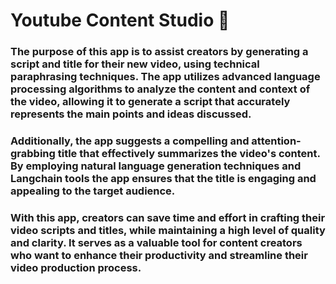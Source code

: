 # Youtube Content Studio 🚀
 ### The purpose of this app is to assist creators by generating a script and title for their new video, using technical paraphrasing techniques. The app utilizes advanced language processing algorithms to analyze the content and context of the video, allowing it to generate a script that accurately represents the main points and ideas discussed.

### Additionally, the app suggests a compelling and attention-grabbing title that effectively summarizes the video's content. By employing natural language generation techniques and Langchain tools  the app ensures that the title is engaging and appealing to the target audience.

### With this app, creators can save time and effort in crafting their video scripts and titles, while maintaining a high level of quality and clarity. It serves as a valuable tool for content creators who want to enhance their productivity and streamline their video production process.
